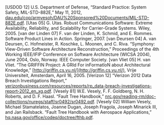[USDOD 12] U.S. Department of Defense, “Standard Practice: System Safety, MIL-STD-882E,” May 11, 2012, [dau.edu/cop/armyesoh/DAU%20Sponsored%20Documents/MIL-STD-882E.pdf](http://dau.edu/cop/armyesoh/DAU%20Sponsored%20Documents/MIL-STD-882E.pdf). [Utas 05] G. Utas. Robust Communications Software: Extreme Availability, Reliability, and Scalability for Carrier-Grade Systems. Wiley, 2005. [van der Linden 07] F. van der Linden, K. Schmid, and E. Rommes. Software Product Lines in Action. Springer, 2007. [van Deursen 04] A. van Deursen, C. Hofmeister, R. Koschke, L. Moonen, and C. Riva. “Symphony: View-Driven Software Architecture Reconstruction,” Proceedings of the 4th Working IEEE/IFIP Conference on Software Architecture (WICSA 2004), June 2004, Oslo, Norway. IEEE Computer Society. [van Vliet 05] H. van Vliet. “The GRIFFIN Project: A GRId For inFormatIoN about Architectural Knowledge,” [http://griffin.cs.vu.nl/](http://griffin.cs.vu.nl/), Vrije Universiteit, Amsterdam, April 16, 2005. [Verizon 12] “Verizon 2012 Data Breach Investigations Report,” [verizonbusiness.com/resources/reports/rp_data-breach-investigations-report-2012_en_xg.pdf](http://verizonbusiness.com/resources/reports/rp_data-breach-investigations-report-2012_en_xg.pdf). [Vesely 81] W.E. Vesely, F. F. Goldberg, N. H. Roberts, and D. F. Haasl. “Fault Tree Handbook,” [nrc.gov/reading-rm/doc-collections/nuregs/staff/sr0492/sr0492.pdf](http://nrc.gov/reading-rm/doc-collections/nuregs/staff/sr0492/sr0492.pdf). [Vesely 02] William Vesely, Michael Stamatelatos, Joanne Dugan, Joseph Fragola, Joseph Minarick III, and Jan Railsback. “Fault Tree Handbook with Aerospace Applications,” [hq.nasa.gov/office/codeq/doctree/fthb.pdf](http://hq.nasa.gov/office/codeq/doctree/fthb.pdf).